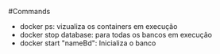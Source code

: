 #Commands
* docker ps: vizualiza os containers em execução
* docker stop database: para todas os bancos em execução
* docker start "nameBd": Inicializa o banco 
